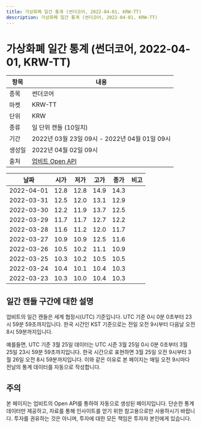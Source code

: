 ```yaml
---
title: 가상화폐 일간 통계 (썬더코어, 2022-04-01, KRW-TT)
description: 가상화폐 일간 통계 (썬더코어, 2022-04-01, KRW-TT)
---
```



가상화폐 일간 통계 (썬더코어, 2022-04-01, KRW-TT)
===

|항목|내용|
|--|--|
|종목|썬더코어|
|마켓|KRW-TT|
|단위|KRW|
|종류|일 단위 캔들 (10일치)|
|기간|2022년 03월 23일 09시 - 2022년 04월 01일 09시|
|생성일|2022년 04월 02일 09시|
|출처|[업비트 Open API](https://docs.upbit.com)|


|날짜|시가|저가|고가|종가|비고|
|--|--|--|--|--|--|
|2022-04-01|12.8|12.8|14.9|14.3|    |
|2022-03-31|12.5|12.0|13.1|12.9|    |
|2022-03-30|12.2|11.9|13.7|12.5|    |
|2022-03-29|11.7|11.7|12.7|12.2|    |
|2022-03-28|11.6|11.2|12.0|11.7|    |
|2022-03-27|10.9|10.9|12.5|11.6|    |
|2022-03-26|10.5|10.2|11.1|10.9|    |
|2022-03-25|10.3|10.2|10.5|10.5|    |
|2022-03-24|10.4|10.1|10.4|10.3|    |
|2022-03-23|10.3|10.0|10.4|10.3|    |


일간 캔들 구간에 대한 설명
---


업비트의 일간 캔들은 세계 협정시(UTC) 기준입니다. 
UTC 기준 0시 0분 0초부터 23시 59분 59초까지입니다. 
한국 시간인 KST 기준으로는 전일 오전 9시부터 다음날 오전 8시 59분까지입니다. 


예를들면, UTC 기준 3월 25일 데이터는 UTC 시준 3월 25일 0시 0분 0초부터 3월 25일 23시 59분 59초까지입니다. 
한국 시간으로 표현하면 3월 25일 오전 9시부터 3월 26일 오전 8시 59분까지입니다. 
이와 같은 이유로 본 페이지는 매일 오전 9시마다 전날의 통계 데이터를 자동으로 작성합니다. 


주의
---


본 페이지는 업비트의 Open API를 통하여 자동으로 생성된 페이지입니다. 
단순한 통계 데이터만 제공하고, 자료를 통해 인사이트를 얻기 위한 참고용으로만 사용하시기 바랍니다. 
투자를 권유하는 것은 아니며, 투자에 대한 모든 책임은 투자자 본인에게 있습니다. 
